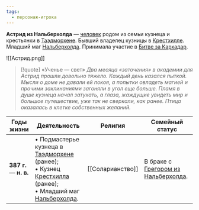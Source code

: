 ```yaml
---
tags:
  - персонаж-игрока
---
```

**Астрид из Нальберхолда** — [человек](Люди) родом из семьи кузнеца и крестьянки в [Таэдморхене](Таэдморхен). Бывший владелец кузницы в [Крестхилле](Крестхилл). Младший маг [Нальберхолда](Нальберхолд). Принимала участие в [Битве за Кархадар](Битва%20за%20Кархадар).

![[Астрид.png]]

> [!quote] «Ученье — свет»
> *Два месяца «заточения» в академии для Астрид прошли довольно тяжело. Каждый день казался пыткой. Мысли о доме не давали ей покоя, а попытки овладеть магией и прочими заклинаниями загоняли в угол еще больше. Пламя в душе кузнеца начал затухать, а глаза, жаждущие увидеть мир и большое путешествие, уже так не сверкали, как ранее. Птица оказалась в клетке собственных желаний.*

| Годы жизни              | Деятельность                                                                                                                                              | Религия          | Семейный статус                                                   |
| ----------------------- | --------------------------------------------------------------------------------------------------------------------------------------------------------- | ---------------- | ----------------------------------------------------------------- |
| **387  г.** — **н. в.** | • Подмастерье кузнеца в [Таэдморхене](Таэдморхен) (ранее);<br>• Кузнец [Крестхилла](Крестхилл) (ранее);<br>• Младший маг [Нальберхолда](Нальберхолд).<br> | [[Соларианство]] | В браке с [Грегором из Нальберхолда](Грегор%20из%20Нальберхолда). |



